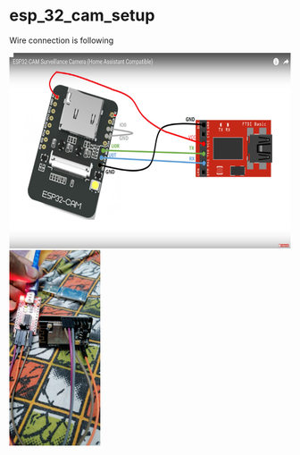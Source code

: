 # esp_32_cam_setup
Wire connection is following

<img src="Wire Connection/connection DIA.png" height=350> <img src="Wire Connection/connection.jpeg" height=350>

